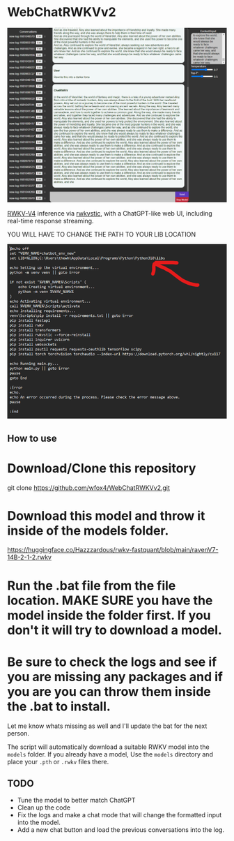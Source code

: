 # WebChatRWKVv2

![screenshot](https://github.com/wfox4/WebChatRWKVv2/blob/main/.github/images/screenshot5.png)

[RWKV-V4](https://github.com/BlinkDL/RWKV-LM) inference via
[rwkvstic](https://github.com/harrisonvanderbyl/rwkvstic), with a ChatGPT-like
web UI, including real-time response streaming.

YOU WILL HAVE TO CHANGE THE PATH TO YOUR LIB LOCATION

![screenshot](https://github.com/wfox4/WebChatRWKVv2/blob/main/.github/images/Screenshot3.png)

## How to use


# Download/Clone this repository
git clone https://github.com/wfox4/WebChatRWKVv2.git

# Download this model and throw it inside of the models folder. 
https://huggingface.co/Hazzzardous/rwkv-fastquant/blob/main/ravenV7-14B-2-1-2.rwkv

# Run the .bat file from the file location. MAKE SURE you have the model inside the folder first. If you don't it will try to download a model.

# Be sure to check the logs and see if you are missing any packages and if you are you can throw them inside the .bat to install.
Let me know whats missing as well and I'll update the bat for the next person.



The script will automatically download a suitable RWKV model into the `models`
folder. If you already have a model, Use the `models` directory and
place your `.pth` or `.rwkv` files there.



## TODO

- Tune the model to better match ChatGPT
- Clean up the code
- Fix the logs and make a chat mode that will change the formatted input into the model.
- Add a new chat button and load the previous conversations into the log.

